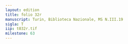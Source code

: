 ```yaml
---
layout: edition
title: folio 32r
manuscript: Turin, Biblioteca Nazionale, MS N.III.19
sigla: T
iip: t032r.tif
milestone: 63
---
```

